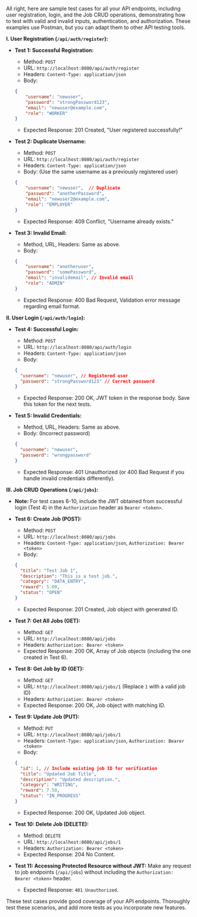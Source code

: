 All right, here are sample test cases for all your API endpoints, including user registration, login, and the Job CRUD operations, demonstrating how to test with valid and invalid inputs, authentication, and authorization.  These examples use Postman, but you can adapt them to other API testing tools.

**I. User Registration (`/api/auth/register`):**

* **Test 1: Successful Registration:**

    * Method: `POST`
    * URL: `http://localhost:8080/api/auth/register`
    * Headers: `Content-Type: application/json`
    * Body:

    ```json
    {
        "username": "newuser",
        "password": "strongPassword123",
        "email": "newuser@example.com",
        "role": "WORKER"
    }
    ```

    * Expected Response: 201 Created, "User registered successfully!"


* **Test 2: Duplicate Username:**

    * Method: `POST`
    * URL: `http://localhost:8080/api/auth/register`
    * Headers: `Content-Type: application/json`
    * Body:  (Use the same username as a previously registered user)

    ```json
    {
        "username": "newuser",  // Duplicate
        "password": "anotherPassword",
        "email": "newuser2@example.com",
        "role": "EMPLOYER"
    }
    ```

    * Expected Response: 409 Conflict, "Username already exists."



* **Test 3: Invalid Email:**

    * Method, URL, Headers: Same as above.
    * Body:

    ```json
    {
        "username": "anotheruser",
        "password": "somePassword",
        "email": "invalidemail", // Invalid email
        "role": "ADMIN"
    }
    ```

    * Expected Response: 400 Bad Request, Validation error message regarding email format.




**II. User Login (`/api/auth/login`):**

*   **Test 4: Successful Login:**

    *   Method: `POST`
    *   URL: `http://localhost:8080/api/auth/login`
    *   Headers: `Content-Type: application/json`
    *   Body:

    ```json
    {
      "username": "newuser", // Registered user
      "password": "strongPassword123" // Correct password
    }
    ```

    *   Expected Response: 200 OK, JWT token in the response body.  Save this token for the next tests.



*   **Test 5: Invalid Credentials:**

    *   Method, URL, Headers: Same as above.
    *   Body:  (Incorrect password)

    ```json
    {
      "username": "newuser",
      "password": "wrongpassword"
    }
    ```

    *   Expected Response: 401 Unauthorized (or 400 Bad Request if you handle invalid credentials differently).



**III. Job CRUD Operations (`/api/jobs`):**

* **Note:** For test cases 6-10, include the JWT obtained from successful login (Test 4) in the `Authorization` header as `Bearer <token>`.



* **Test 6: Create Job (POST):**

    * Method: `POST`
    * URL: `http://localhost:8080/api/jobs`
    * Headers: `Content-Type: application/json`,  `Authorization: Bearer <token>`
    * Body:

    ```json
    {
      "title": "Test Job 1",
      "description": "This is a test job.",
      "category": "DATA_ENTRY",
      "reward": 5.00,
      "status": "OPEN"
    }
    ```

    * Expected Response: 201 Created, Job object with generated ID.


* **Test 7: Get All Jobs (GET):**

    * Method: `GET`
    * URL: `http://localhost:8080/api/jobs`
    * Headers: `Authorization: Bearer <token>`
    * Expected Response: 200 OK, Array of Job objects (including the one created in Test 6).


* **Test 8: Get Job by ID (GET):**

    * Method: `GET`
    * URL: `http://localhost:8080/api/jobs/1` (Replace `1` with a valid job ID)
    * Headers:  `Authorization: Bearer <token>`
    * Expected Response: 200 OK, Job object with matching ID.


* **Test 9: Update Job (PUT):**

    * Method: `PUT`
    * URL: `http://localhost:8080/api/jobs/1`
    * Headers: `Content-Type: application/json`, `Authorization: Bearer <token>`
    * Body:

    ```json
    {
      "id": 1, // Include existing job ID for verification
      "title": "Updated Job Title",
      "description": "Updated description.",
      "category": "WRITING",
      "reward": 7.50,
      "status": "IN_PROGRESS"
    }
    ```

    * Expected Response: 200 OK, Updated Job object.


* **Test 10: Delete Job (DELETE):**

    * Method: `DELETE`
    * URL: `http://localhost:8080/api/jobs/1`
    * Headers: `Authorization: Bearer <token>`
    * Expected Response: 204 No Content.


* **Test 11: Accessing Protected Resource without JWT:** Make any request to job endpoints (`/api/jobs`) without including the `Authorization: Bearer <token>` header.
    * Expected Response: `401 Unauthorized`.


These test cases provide good coverage of your API endpoints. Thoroughly test these scenarios, and add more tests as you incorporate new features.



